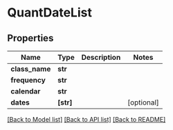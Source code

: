 # QuantDateList


## Properties
Name | Type | Description | Notes
------------ | ------------- | ------------- | -------------
**class_name** | **str** |  | 
**frequency** | **str** |  | 
**calendar** | **str** |  | 
**dates** | **[str]** |  | [optional] 

[[Back to Model list]](../README.md#documentation-for-models) [[Back to API list]](../README.md#documentation-for-api-endpoints) [[Back to README]](../README.md)


